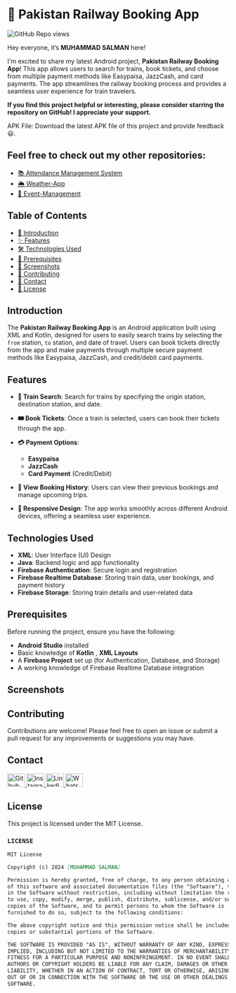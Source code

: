 # 🚂 Pakistan Railway Booking App

![GitHub Repo views](https://komarev.com/ghpvc/?username=Salmanhy074&label=Repo%20views&color=blue&style=flat-square)

Hey everyone, it’s **MUHAMMAD SALMAN** here!

I'm excited to share my latest Android project, **Pakistan Railway Booking App**! This app allows users to search for trains, book tickets, and choose from multiple payment methods like Easypaisa, JazzCash, and card payments. The app streamlines the railway booking process and provides a seamless user experience for train travelers.

**If you find this project helpful or interesting, please consider starring the repository on GitHub! I appreciate your support.**

APK File: Download the latest APK file of this project and provide feedback 😃.

## Feel free to check out my other repositories:

- [📚 Attendance Management System](https://github.com/Salmanhy074/Attendance-System)
- [🌦️ Weather-App](https://github.com/Salmanhy074/Weather-App)
- [📅 Event-Management](https://github.com/Salmanhy074/Event-Management)

## Table of Contents
- [👋 Introduction](#introduction)
- [✨ Features](#features)
- [🛠️ Technologies Used](#technologies-used)
- [🔧 Prerequisites](#prerequisites)
- [📸 Screenshots](#Screenshots)
- [🤝 Contributing](#contributing)
- [📧 Contact](#contact)
- [📄 License](#license)

## Introduction

The **Pakistan Railway Booking App** is an Android application built using XML and Kotlin, designed for users to easily search trains by selecting the `from` station, `to` station, and date of travel. Users can book tickets directly from the app and make payments through multiple secure payment methods like Easypaisa, JazzCash, and credit/debit card payments.

## Features

- **🔎 Train Search**: Search for trains by specifying the origin station, destination station, and date.
  
- **🎟️ Book Tickets**: Once a train is selected, users can book their tickets through the app.

- **💳 Payment Options**:
  - **Easypaisa**
  - **JazzCash**
  - **Card Payment** (Credit/Debit)

- **📅 View Booking History**: Users can view their previous bookings and manage upcoming trips.

- **📱 Responsive Design**: The app works smoothly across different Android devices, offering a seamless user experience.

## Technologies Used

- **XML**: User Interface (UI) Design
- **Java**: Backend logic and app functionality
- **Firebase Authentication**: Secure login and registration
- **Firebase Realtime Database**: Storing train data, user bookings, and payment history
- **Firebase Storage**: Storing train details and user-related data

## Prerequisites

Before running the project, ensure you have the following:

- **Android Studio** installed
- Basic knowledge of **Kotlin** , **XML Layouts**
- A **Firebase Project** set up (for Authentication, Database, and Storage)
- A working knowledge of Firebase Realtime Database integration

## Screenshots


## Contributing

Contributions are welcome! Please feel free to open an issue or submit a pull request for any improvements or suggestions you may have.

## Contact

<div id="badges" align="left">
  <a href="https://github.com/Salmanhy074/Salmanhy074">
    <img src="https://raw.githubusercontent.com/rahuldkjain/github-profile-readme-generator/master/src/images/icons/Social/github.svg" alt="Github" height="30" width="40"/>
  </a>
  <a href="https://www.instagram.com/itxz_sallu_">
    <img src="https://raw.githubusercontent.com/rahuldkjain/github-profile-readme-generator/master/src/images/icons/Social/instagram.svg" alt="Instagram" height="30" width="40"/>
  </a>
  <a href="https://www.linkedin.com/in/muhammad-salman074">
    <img src="https://raw.githubusercontent.com/rahuldkjain/github-profile-readme-generator/master/src/images/icons/Social/linked-in-alt.svg" alt="LinkedIn" height="30" width="40"/>
  </a>
  <a href="https://wa.me/+923082456659">
    <img src="https://raw.githubusercontent.com/rahuldkjain/github-profile-readme-generator/master/src/images/icons/Social/whatsapp.svg" alt="WhatsApp" height="30" width="40"/>
  </a>
</div>

## License

This project is licensed under the MIT License.

### `LICENSE`

```markdown
MIT License

Copyright (c) 2024 [MUHAMMAD SALMAN]

Permission is hereby granted, free of charge, to any person obtaining a copy
of this software and associated documentation files (the "Software"), to deal
in the Software without restriction, including without limitation the rights
to use, copy, modify, merge, publish, distribute, sublicense, and/or sell
copies of the Software, and to permit persons to whom the Software is
furnished to do so, subject to the following conditions:

The above copyright notice and this permission notice shall be included in all
copies or substantial portions of the Software.

THE SOFTWARE IS PROVIDED "AS IS", WITHOUT WARRANTY OF ANY KIND, EXPRESS OR
IMPLIED, INCLUDING BUT NOT LIMITED TO THE WARRANTIES OF MERCHANTABILITY,
FITNESS FOR A PARTICULAR PURPOSE AND NONINFRINGEMENT. IN NO EVENT SHALL THE
AUTHORS OR COPYRIGHT HOLDERS BE LIABLE FOR ANY CLAIM, DAMAGES OR OTHER
LIABILITY, WHETHER IN AN ACTION OF CONTRACT, TORT OR OTHERWISE, ARISING FROM,
OUT OF OR IN CONNECTION WITH THE SOFTWARE OR THE USE OR OTHER DEALINGS IN THE
SOFTWARE.
